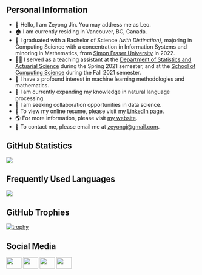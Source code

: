 ## Personal Information

- 👋 Hello, I am Zeyong Jin. You may address me as Leo.
- :house: I am currently residing in Vancouver, BC, Canada.
- :school: I graduated with a Bachelor of Science *(with Distinction)*, majoring in Computing Science with a concentration in Information Systems and minoring in Mathematics, from [Simon Fraser University](https://www.sfu.ca/) in 2022.
- :man_teacher: I served as a teaching assistant at the [Department of Statistics and Actuarial Science](https://www.sfu.ca/stat-actsci.html) during the Spring 2021 semester, and at the [School of Computing Science](https://www.sfu.ca/computing.html) during the Fall 2021 semester.
- 👀 I have a profound interest in machine learning methodologies and mathematics.
- 🌱 I am currently expanding my knowledge in natural language processing.
- 💞️ I am seeking collaboration opportunities in data science.
- :scroll: To view my online resume, please visit [my LinkedIn page](https://www.linkedin.com/in/zeyong-jin-7b429b184/).
- :earth_americas: For more information, please visit [my website](https://www.zeyongjin.net).
- :email: To contact me, please email me at zeyongj@gmail.com.

<!---
zeyongj/zeyongj is a ✨ special ✨ repository because its `README.md` (this file) appears on your GitHub profile.
You can click the Preview link to take a look at your changes.
--->

## GitHub Statistics
<a href="https://github.com/anuraghazra/github-readme-stats">
  <img align="center" src="https://github-readme-stats.vercel.app/api?username=zeyongj&count_private=true&show_icons=true&include_all_commits=true&hide_border=true&hide_title=true&number_format=long" />
</a>

## Frequently Used Languages
<a href="https://github.com/anuraghazra/github-readme-stats">
  <img align="center" src="https://github-readme-stats.vercel.app/api/top-langs/?username=zeyongj&langs_count=10&count_private=true&layout=compact&hide_title=true&hide_border=true" />
</a>

## GitHub Trophies
[![trophy](https://github-profile-trophy.vercel.app/?username=zeyongj&count_private=true&number_format=long)](https://github.com/ryo-ma/github-profile-trophy)


## Social Media
<p align="left">
<a href="https://twitter.com/zeyongj" target="blank"><img align="center" src="https://cdn.jsdelivr.net/npm/simple-icons@3.0.1/icons/twitter.svg" alt="" height="30" width="40" /></a>
<a href="https://www.linkedin.com/in/zeyong-jin-7b429b184/" target="blank"><img align="center" src="https://cdn.jsdelivr.net/npm/simple-icons@3.0.1/icons/linkedin.svg" alt="" height="30" width="40" /></a>
<a href="https://www.instagram.com/zeyongjin/?hl=en" target="blank"><img align="center" src="https://cdn.jsdelivr.net/npm/simple-icons@3.0.1/icons/instagram.svg" alt="" height="30" width="40" /></a>
<a href="https://www.facebook.com/profile.php?id=100016886407985" target="blank"><img align="center" src="https://cdn.jsdelivr.net/npm/simple-icons@3.0.1/icons/facebook.svg" alt="" height="30" width="40" /></a>
</p>


